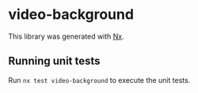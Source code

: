 # video-background

This library was generated with [Nx](https://nx.dev).

## Running unit tests

Run `nx test video-background` to execute the unit tests.
